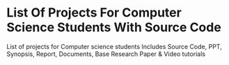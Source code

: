# List Of Projects For Computer Science Students With Source Code
List of projects for Computer science students Includes Source Code, PPT, Synopsis, Report, Documents, Base Research Paper &amp; Video tutorials
